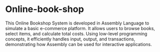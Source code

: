 # Online-book-shop
This Online Bookshop System is developed in Assembly Language to simulate a basic e-commerce platform. It allows users to browse books, select items, and calculate total costs. Using low-level programming concepts, it efficiently handles input, output, and transactions, demonstrating how Assembly can be used for interactive applications.
